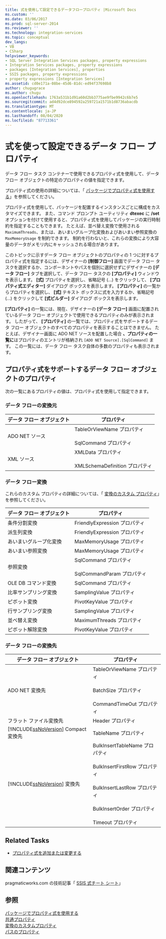 ```yaml
---
title: 式を使用して設定できるデータフロープロパティ |Microsoft Docs
ms.custom: ''
ms.date: 03/06/2017
ms.prod: sql-server-2014
ms.reviewer: ''
ms.technology: integration-services
ms.topic: conceptual
dev_langs:
- VB
- CSharp
helpviewer_keywords:
- SQL Server Integration Services packages, property expressions
- Integration Services packages, property expressions
- packages [Integration Services], properties
- SSIS packages, property expressions
- property expressions [Integration Services]
ms.assetid: cd0e171a-08be-45d6-81dc-ed94f37698b8
author: chugugrace
ms.author: chugu
ms.openlocfilehash: 1763a531b1d91a60d2bb3775ae9fbe9942c6b7e5
ms.sourcegitcommit: ad4d92dce894592a259721a1571b1d8736abacdb
ms.translationtype: MT
ms.contentlocale: ja-JP
ms.lasthandoff: 08/04/2020
ms.locfileid: "87713361"
---
```

# <a name="data-flow-properties-that-can-be-set-by-using-expressions"></a>式を使って設定できるデータ フロー プロパティ
  データ フロー タスク コンテナーで使用できるプロパティ式を使用して、データ フロー オブジェクトの特定のプロパティの値を指定できます。  
  
 プロパティ式の使用の詳細については、「 [パッケージでプロパティ式を使用する](expressions/use-property-expressions-in-packages.md)」を参照してください。  
  
 プロパティ式を使用して、パッケージを配置するインスタンスごとに構成をカスタマイズできます。 また、コマンド プロンプト ユーティリティ **dtexec** に **/set** オプションを付けて使用すると、プロパティ式を使用してパッケージの実行時制約を指定することもできます。 たとえば、並べ替え変換で使用される `MaximumThreads`、または、あいまいグループ化変換およびあいまい参照変換の `MaxMemoryUsage` を制約できます。 制約を行わないと、これらの変換により大容量のデータがメモリ内にキャッシュされる場合があります。  
  
 このトピックに示すデータ フロー オブジェクトのプロパティの 1 つに対するプロパティ式を指定するには、デザイナーの **[制御フロー]** 画面でデータ フロー タスクを選択するか、コンポーネントやパスを個別に選択せずにデザイナーの **[データ フロー]** タブを選択して、データ フロー タスクの **[プロパティ]** ウィンドウを表示します。 **[式]** プロパティを選択し、省略記号 (...) をクリックして、 **[プロパティ式エディター]** ダイアログ ボックスを表示します。 **[プロパティ]** の一覧からプロパティを選択し、 **[式]** テキスト ボックスに式を入力するか、省略記号 (...) をクリックして **[式ビルダー]** ダイアログ ボックスを表示します。  
  
 **[プロパティ]** の一覧には、現在、デザイナーの **[データ フロー]** 画面に配置されているデータ フロー オブジェクトで使用できるプロパティのみが表示されます。 したがって、 **[プロパティ]** の一覧では、プロパティ式をサポートするデータ フロー オブジェクトのすべてのプロパティを表示することはできません。 たとえば、デザイナー画面に ADO NET ソースを配置した場合 **、プロパティの一覧に**はプロパティのエントリが格納され `[ADO NET Source].[SqlCommand]` ます。 この一覧には、データ フロー タスク自体の多数のプロパティも表示されます。  
  
## <a name="properties-of-data-flow-objects-that-support-property-expressions"></a>プロパティ式をサポートするデータ フロー オブジェクトのプロパティ  
 次の一覧にあるプロパティの値は、プロパティ式を使用して指定できます。  
  
### <a name="data-flow-sources"></a>データ フローの変換元  
  
|データ フロー オブジェクト|プロパティ|  
|----------------------|--------------|  
|ADO NET ソース|TableOrViewName プロパティ<br /><br /> SqlCommand プロパティ|  
|XML ソース|XMLData プロパティ<br /><br /> XMLSchemaDefinition プロパティ|  
  
### <a name="data-flow-transformations"></a>データ フロー変換  
 これらのカスタム プロパティの詳細については、「 [変換のカスタム プロパティ](data-flow/transformations/transformation-custom-properties.md)」を参照してください。  
  
|データ フロー オブジェクト|プロパティ|  
|----------------------|--------------|  
|条件分割変換|FriendlyExpression プロパティ|  
|派生列変換|FriendlyExpression プロパティ|  
|あいまいグループ化変換|MaxMemoryUsage プロパティ|  
|あいまい参照変換|MaxMemoryUsage プロパティ|  
|参照変換|SqlCommand プロパティ<br /><br /> SqlCommandParam プロパティ|  
|OLE DB コマンド変換|SqlCommand プロパティ|  
|比率サンプリング変換|SamplingValue プロパティ|  
|ピボット変換|PivotKeyValue プロパティ|  
|行サンプリング変換|SamplingValue プロパティ|  
|並べ替え変換|MaximumThreads プロパティ|  
|ピボット解除変換|PivotKeyValue プロパティ|  
  
### <a name="data-flow-destinations"></a>データ フローの変換先  
  
|データ フロー オブジェクト|プロパティ|  
|----------------------|--------------|  
|ADO NET 変換先|TableOrViewName プロパティ<br /><br /> BatchSize プロパティ<br /><br /> CommandTimeOut プロパティ|  
|フラット ファイル変換先|Header プロパティ|  
|[!INCLUDE[ssNoVersion](../includes/ssnoversion-md.md)] Compact 変換先|TableName プロパティ|  
|[!INCLUDE[ssNoVersion](../includes/ssnoversion-md.md)] 変換先|BulkInsertTableName プロパティ<br /><br /> BulkInsertFirstRow プロパティ<br /><br /> BulkInsertLastRow プロパティ<br /><br /> BulkInsertOrder プロパティ<br /><br /> Timeout プロパティ|  
  
## <a name="related-tasks"></a>Related Tasks  
  
-   [プロパティ式を追加または変更する](expressions/add-or-change-a-property-expression.md)  
  
## <a name="related-content"></a>関連コンテンツ  
 pragmaticworks.com の技術記事「 [SSIS 式チート シート](https://pragmaticworks.com/Resources/Cheat-Sheets/SSIS-Expression-Cheat-Sheet)」  
  
## <a name="see-also"></a>参照  
 [パッケージでプロパティ式を使用する](expressions/use-property-expressions-in-packages.md)   
 [共通プロパティ](../../2014/integration-services/common-properties.md)   
 [変換のカスタムプロパティ](data-flow/transformations/transformation-custom-properties.md)   
 [パスのプロパティ](../../2014/integration-services/path-properties.md)  
  
  
